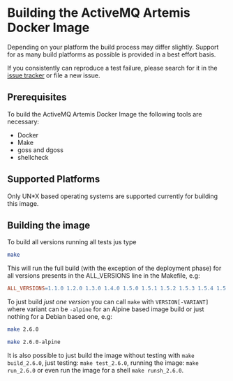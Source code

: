 # Building the ActiveMQ Artemis Docker Image

Depending on your platform the build process may differ slightly. Support for as many build platforms as possible is provided in a best effort basis.

If you consistently can reproduce a test failure, please search for it in the [issue tracker](https://github.com/vromero/activemq-artemis-docker/issues) or file a new issue.

## Prerequisites

To build the ActiveMQ Artemis Docker Image the following tools are necessary:

- Docker
- Make
- goss and dgoss
- shellcheck

## Supported Platforms

Only UN*X based operating systems are supported currently for building this image. 

## Building the image

To build all versions running all tests jus type

```bash
make
```

This will run the full build (with the exception of the deployment phase) for all versions presents in the ALL_VERSIONS line in the Makefile, e.g:

```Makefile
ALL_VERSIONS=1.1.0 1.2.0 1.3.0 1.4.0 1.5.0 1.5.1 1.5.2 1.5.3 1.5.4 1.5.5 1.5.6 2.0.0 2.1.0 2.2.0 2.3.0 2.4.0 2.5.0 2.6.0 2.6.1 2.6.2 2.6.3
```

To just build *just one version* you can call `make` with `VERSION[-VARIANT]` where variant can be `-alpine` for an Alpine based image build or just nothing for a Debian based one, e.g:

```bash
make 2.6.0
```

```bash
make 2.6.0-alpine
```

It is also possible to just build the image without testing with `make build_2.6.0`, just testing: `make test_2.6.0`, running the image: `make run_2.6.0` or even run the image for a shell `make runsh_2.6.0`.

